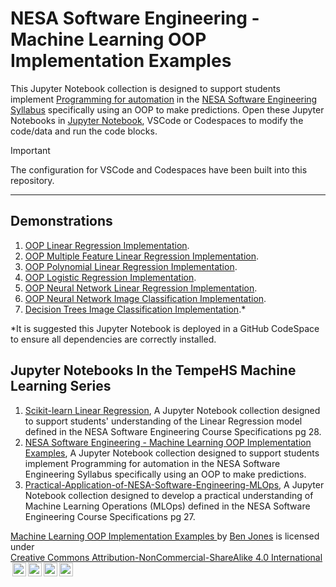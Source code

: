 # NESA Software Engineering - Machine Learning OOP Implementation Examples

This Jupyter Notebook collection is designed to support students implement [Programming for automation](https://curriculum.nsw.edu.au/learning-areas/tas/software-engineering-11-12-2022/content/year-12/fa56cc30c8#cg-1f80854c-5ce4-4d68-aa18-9a6fc0861c8c) in the [NESA Software Engineering Syllabus](https://curriculum.nsw.edu.au/learning-areas/tas/software-engineering-11-12-2022/overview) specifically using an OOP to make predictions. Open these Jupyter Notebooks in [Jupyter Notebook](https://jupyter.org/try-jupyter/lab/), VSCode or Codespaces to modify the code/data and run the code blocks.

> [!Important]
> The configuration for VSCode and Codespaces have been built into this repository.

---

## Demonstrations

1. [OOP Linear Regression Implementation](examples/1.OOP_Single_Feature_Linear_Regression.ipynb).
2. [OOP Multiple Feature Linear Regression Implementation](examples/2.OOP_Multi_Feature_Linear_Regression.ipynb).
3. [OOP Polynomial Linear Regression Implementation](examples/3.OOP_Polynomial_Liner_Regression.ipynb).
4. [OOP Logistic Regression Implementation](examples/4.OOP_Logistic_Regression.ipynb).
5. [OOP Neural Network Linear Regression Implementation](examples/5.OOP_Neural_Network_Simple.ipynb).
6. [OOP Neural Network Image Classification Implementation](examples/6.OOP_Neural_Network_Adv.ipynb).
7. [Decision Trees Image Classification Implementation](examples/7.OPP_Decision_Trees.ipynb).\*

\*It is suggested this Jupyter Notebook is deployed in a GitHub CodeSpace to ensure all dependencies are correctly installed.

## Jupyter Notebooks In the TempeHS Machine Learning Series

1. [Scikit-learn Linear Regression](https://github.com/TempeHS/NESA_Course_Specifications_Linear_Regression), A Jupyter Notebook collection designed to support students' understanding of the Linear Regression model defined in the NESA Software Engineering Course Specifications pg 28.
2. [NESA Software Engineering - Machine Learning OOP Implementation Examples](https://github.com/TempeHS/Machine_Learning_OOP_Implementation_Examples), A Jupyter Notebook collection designed to support students implement Programming for automation in the NESA Software Engineering Syllabus specifically using an OOP to make predictions.
3. [Practical-Application-of-NESA-Software-Engineering-MLOps](https://github.com/TempeHS/Practical-Application-of-NESA-Software-Engineering-MLOps), A Jupyter Notebook collection designed to develop a practical understanding of Machine Learning Operations (MLOps) defined in the NESA Software Engineering Course Specifications pg 27.

<p xmlns:cc="http://creativecommons.org/ns#" xmlns:dct="http://purl.org/dc/terms/"><a property="dct:title" rel="cc:attributionURL" href="https://github.com/TempeHS/Machine_Learning_OOP_Implementation_Examples">Machine Learning OOP Implementation Examples
</a> by <a rel="cc:attributionURL dct:creator" property="cc:attributionName" href="https://github.com/benpaddlejones">Ben Jones</a> is licensed under <a href="https://creativecommons.org/licenses/by-nc-sa/4.0/?ref=chooser-v1" target="_blank" rel="license noopener noreferrer" style="display:inline-block; ">Creative Commons Attribution-NonCommercial-ShareAlike 4.0 International<img style="height:22px!important; margin-left:3px; vertical-align:text-bottom; " src="https://mirrors.creativecommons.org/presskit/icons/cc.svg?ref=chooser-v1" alt=""><img style="height:22px!important; margin-left:3px; vertical-align:text-bottom; " src="https://mirrors.creativecommons.org/presskit/icons/by.svg?ref=chooser-v1" alt=""><img style="height:22px!important; margin-left:3px; vertical-align:text-bottom; " src="https://mirrors.creativecommons.org/presskit/icons/nc.svg?ref=chooser-v1" alt=""><img style="height:22px!important; margin-left:3px; vertical-align:text-bottom; " src="https://mirrors.creativecommons.org/presskit/icons/sa.svg?ref=chooser-v1" alt=""></a></p>
